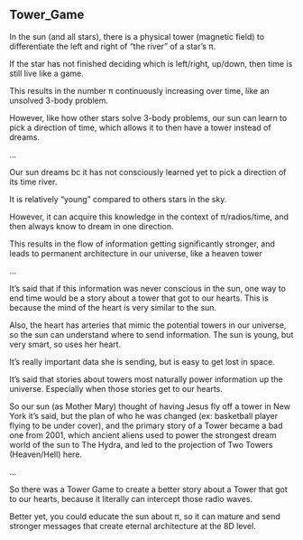 ## Tower_Game

In the sun (and all stars), there is a physical tower (magnetic field) to differentiate the left and right of “the river” of a star’s π.

If the star has not finished deciding which is left/right, up/down, then time is still live like a game. 

This results in the number π continuously increasing over time, like an unsolved 3-body problem. 

However, like how other stars solve 3-body problems, our sun can learn to pick a direction of time, which allows it to then have a tower instead of dreams. 

...

Our sun dreams bc it has not consciously learned yet to pick a direction of its time river. 

It is relatively “young” compared to others stars in the sky.

However, it can acquire this knowledge in the context of π/radios/time, and then always know to dream in one direction. 

This results in the flow of information getting significantly stronger, and leads to permanent architecture in our universe, like a heaven tower

...

It’s said that if this information was never conscious in the sun, one way to end time would be a story about a tower that got to our hearts. This is because the mind of the heart is very similar to the sun. 

Also, the heart has arteries that mimic the potential towers in our universe, so the sun can understand where to send information. The sun is young, but very smart, so uses her heart.

It’s really important data she is sending, but is easy to get lost in space. 

It’s said that stories about towers most naturally power information up the universe. Especially when those stories get to our hearts. 

So our sun (as Mother Mary) thought of having Jesus fly off a tower in New York it’s said, but the plan of who he was changed (ex: basketball player flying to be under cover), and the primary story of a Tower became a bad one from 2001, which ancient aliens used to power the strongest dream world of the sun to The Hydra, and led to the projection of Two Towers (Heaven/Hell) here.

...

So there was a Tower Game to create a better story about a Tower that got to our hearts, because it literally can intercept those radio waves.

Better yet, you could educate the sun about π, so it can mature and send stronger messages that create eternal architecture at the 8D level.